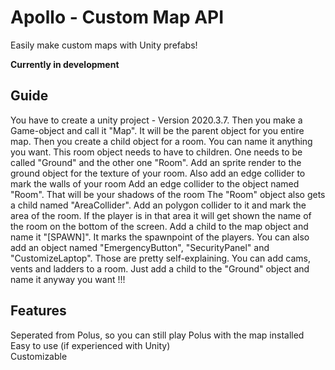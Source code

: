 # Apollo - Custom Map API
Easily make custom maps with Unity prefabs!

**Currently in development**

## Guide
You have to create a unity project - Version 2020.3.7. Then you make a Game-object and call it "Map". It will be the parent object for you entire map. Then you create a child object for a room. You can name it anything you want. This room object needs to have to children. One needs to be called "Ground" and the other one "Room". Add an sprite render to the ground object for the texture of your room. Also add an edge collider to mark the walls of your room
Add an edge collider to the object named "Room". That will be your shadows of the room
The "Room" object also gets a child named "AreaCollider". Add an polygon collider to it and mark the area of the room. If the player is in that area it will get shown the name of the room on the bottom of the screen. Add a child to the map object and name it "[SPAWN]". It marks the spawnpoint of the players. You can also add an object named "EmergencyButton", "SecurityPanel" and "CustomizeLaptop". Those are pretty self-explaining. You can add cams, vents and ladders to a room. Just add a child to the "Ground" object and name it anyway you want !!!

## Features 
Seperated from Polus, so you can still play Polus with the map installed\
Easy to use (if experienced with Unity)\
Customizable
